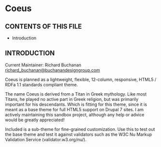 Coeus
=====


CONTENTS OF THIS FILE
---------------------

 * Introduction


INTRODUCTION
------------

Current Maintainer: Richard Buchanan <richard_buchanan@buchanandesigngroup.com>

Coeus is planned as a lightweight, flexible, 12-column, responsive, HTML5 /
RDFa 1.1 standards compliant theme.

The name Coeus is derived from a Titan in Greek mythology. Like most Titans, he
played no active part in Greek religion, but was primarily important for his
descendants. Which is fitting for this theme, since it is meant as a base theme
for full HTML5 support on Drupal 7 sites. I am actively maintaining this sandbox
project, although any help or advice would be greatly appreciated!

Included is a sub-theme for fine-grained customization. Use this to test out the
base theme and test it against validators such as the W3C Nu Markup Validation
Service (validator.w3.org/nu/).
